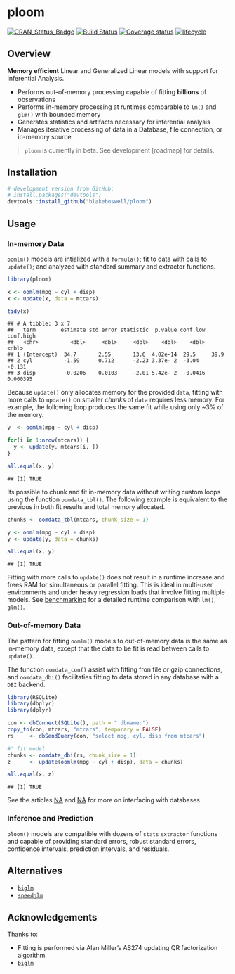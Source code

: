 
# ploom

[![CRAN\_Status\_Badge](https://www.r-pkg.org/badges/version/ploom)](https://cran.r-project.org/package=ploom)
[![Build
Status](https://api.travis-ci.com/blakeboswell/ploom.svg?branch=develop)](https://api.travis-ci.com/blakeboswell/ploom)
[![Coverage
status](https://codecov.io/gh/blakeboswell/ploom/branch/develop/graph/badge.svg)](https://codecov.io/github/blakeboswell/ploom?branch=develop)
[![lifecycle](https://img.shields.io/badge/lifecycle-experimental-orange.svg)](https://www.tidyverse.org/lifecycle/#experimental)

<!-- [AppVeyor Build Status]() -->

## Overview

**Memory efficient** Linear and Generalized Linear models with support
for Inferential Analysis.

  - Performs out-of-memory processing capable of fitting **billions** of
    observations
  - Performs in-memory processing at runtimes comparable to `lm()` and
    `glm()` with bounded memory
  - Generates statistics and artifacts necessary for inferential
    analysis
  - Manages iterative processing of data in a Database, file connection,
    or in-memory source

> `ploom` is currently in beta. See development \[roadmap\] for details.

## Installation

``` r
# development version from GitHub:
# install.packages("devtools")
devtools::install_github("blakeboswell/ploom")
```

## Usage

### In-memory Data

`oomlm()` models are intialized with a `formula()`; fit to data with
calls to `update()`; and analyzed with standard summary and extractor
functions.

``` r
library(ploom)

x <- oomlm(mpg ~ cyl + disp)
x <- update(x, data = mtcars)

tidy(x)
```

    ## # A tibble: 3 x 7
    ##   term        estimate std.error statistic  p.value conf.low  conf.high
    ##   <chr>          <dbl>     <dbl>     <dbl>    <dbl>    <dbl>      <dbl>
    ## 1 (Intercept)  34.7       2.55       13.6  4.02e-14  29.5     39.9     
    ## 2 cyl          -1.59      0.712      -2.23 3.37e- 2  -3.04    -0.131   
    ## 3 disp         -0.0206    0.0103     -2.01 5.42e- 2  -0.0416   0.000395

Because `update()` only allocates memory for the provided `data`,
fitting with more calls to `update()` on smaller *chunks* of `data`
requires less memory. For example, the following loop produces the same
fit while using only ~3% of the memory.

``` r
y  <- oomlm(mpg ~ cyl + disp)

for(i in 1:nrow(mtcars)) {
  y <- update(y, mtcars[i, ])
}

all.equal(x, y)
```

    ## [1] TRUE

Its possible to chunk and fit in-memory data without writing custom
loops using the function `oomdata_tbl()`. The following example is
equivalent to the previous in both fit results and total memory
allocated.

``` r
chunks <- oomdata_tbl(mtcars, chunk_size = 1)

y <- oomlm(mpg ~ cyl + disp)
y <- update(y, data = chunks)

all.equal(x, y)
```

    ## [1] TRUE

Fitting with more calls to `update()` does not result in a runtime
increase and frees RAM for simultaneous or parallel fitting. This is
ideal in multi-user environments and under heavy regression loads that
involve fitting multiple models. See
[benchmarking]('/articles/benchmark.html) for a detailed runtime
comparison with `lm()`, `glm()`.

### Out-of-memory Data

The pattern for fitting `oomlm()` models to out-of-memory data is the
same as in-memory data, except that the data to be fit is read between
calls to `update()`.

The function `oomdata_con()` assist with fitting fron file or gzip
connections, and `oomdata_dbi()` facilitaties fitting to data stored in
any database with a `DBI` backend.

``` r
library(RSQLite)
library(dbplyr)
library(dplyr)

con <- dbConnect(SQLite(), path = ":dbname:")
copy_to(con, mtcars, "mtcars", temporary = FALSE)
rs     <- dbSendQuery(con, "select mpg, cyl, disp from mtcars")

#' fit model
chunks <- oomdata_dbi(rs, chunk_size = 1)
z      <- update(oomlm(mpg ~ cyl + disp), data = chunks)

all.equal(x, z)
```

    ## [1] TRUE

See the articles [NA]() and [NA]() for more on interfacing with
databases.

### Inference and Prediction

`ploom()` models are compatible with dozens of `stats` `extractor`
functions and capable of providing standard errors, robust standard
errors, confidence intervals, prediction intervals, and
    residuals.

## Alternatives

  - [`biglm`](https://cran.r-project.org/web/packages/biglm/index.html)
  - [`speedglm`](https://cran.r-project.org/web/packages/speedglm/index.html)

## Acknowledgements

Thanks to:

  - Fitting is performed via Alan Miller’s AS274 updating QR
    factorization algorithm
  - [`biglm`](https://cran.r-project.org/web/packages/biglm/index.html)

